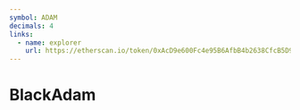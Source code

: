 ```yaml
---
symbol: ADAM
decimals: 4
links:
  - name: explorer
    url: https://etherscan.io/token/0xAcD9e600Fc4e95B6AfbB4b2638CfcB5D905a7fCA
---
```


# BlackAdam
